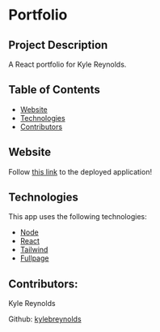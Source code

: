 # Portfolio


## Project Description

A React portfolio for Kyle Reynolds.

## Table of Contents

- [Website](#website)
- [Technologies](#technologies)
- [Contributors](#contributors)

## Website

Follow [this link](https://kylereynoldsportfolio.herokuapp.com/) to the deployed application!

## Technologies

This app uses the following technologies:

- [Node](https://nodejs.org/en/)
- [React](https://reactjs.org/)
- [Tailwind](https://tailwindcss.com/)
- [Fullpage](https://alvarotrigo.com/fullPage/)


## Contributors:

Kyle Reynolds

Github: [kylebreynolds](https://github.com/kylebreynolds)